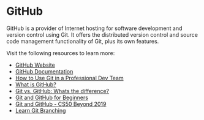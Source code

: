 # GitHub

GitHub is a provider of Internet hosting for software development and version control using Git. It offers the distributed version control and source code management functionality of Git, plus its own features.

Visit the following resources to learn more:

- [GitHub Website](https://github.com)
- [GitHub Documentation](https://docs.github.com/en/get-started/quickstart)
- [How to Use Git in a Professional Dev Team](https://ooloo.io/project/github-flow)
- [What is GitHub?](https://www.youtube.com/watch?v=w3jLJU7DT5E)
- [Git vs. GitHub: Whats the difference?](https://www.youtube.com/watch?v=wpISo9TNjfU)
- [Git and GitHub for Beginners](https://www.youtube.com/watch?v=RGOj5yH7evk)
- [Git and GitHub - CS50 Beyond 2019](https://www.youtube.com/watch?v=eulnSXkhE7I)
- [Learn Git Branching](https://learngitbranching.js.org/?locale=en_us)